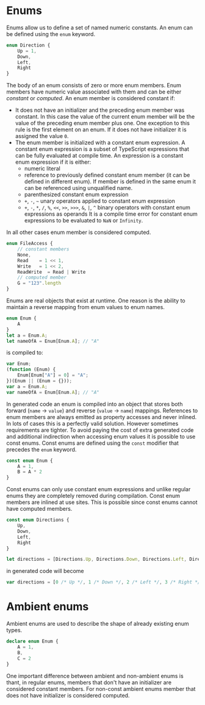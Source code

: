 # Enums

Enums allow us to define a set of named numeric constants.
An enum can be defined using the `enum` keyword.

```ts
enum Direction {
    Up = 1,
    Down,
    Left,
    Right
}
```

The body of an enum consists of zero or more enum members.
Enum members have numeric value associated with them and can be either *constant* or *computed*.
An enum member is considered constant if:

* It does not have an initializer and the preceding enum member was constant.
    In this case the value of the current enum member will be the value of the preceding enum member plus one.
    One exception to this rule is the first element on an enum.
    If it does not have initializer it is assigned the value `0`.
* The enum member is initialized with a constant enum expression.
    A constant enum expression is a subset of TypeScript expressions that can be fully evaluated at compile time.
    An expression is a constant enum expression if it is either:
    * numeric literal
    * reference to previously defined constant enum member (it can be defined in different enum).
        If member is defined in the same enum it can be referenced using unqualified name.
    * parenthesized constant enum expression
    * `+`, `-`, `~` unary operators applied to constant enum expression
    * `+`, `-`, `*`, `/`, `%`, `<<`, `>>`, `>>>`, `&`, `|`, `^` binary operators with constant enum expressions as operands
    It is a compile time error for constant enum expressions to be evaluated to `NaN` or `Infinity`.

In all other cases enum member is considered computed.

```ts
enum FileAccess {
    // constant members
    None,
    Read    = 1 << 1,
    Write   = 1 << 2,
    ReadWrite  = Read | Write
    // computed member
    G = "123".length
}
```

Enums are real objects that exist at runtime.
One reason is the ability to maintain a reverse mapping from enum values to enum names.

```ts
enum Enum {
    A
}
let a = Enum.A;
let nameOfA = Enum[Enum.A]; // "A"
```

is compiled to:

```js
var Enum;
(function (Enum) {
    Enum[Enum["A"] = 0] = "A";
})(Enum || (Enum = {}));
var a = Enum.A;
var nameOfA = Enum[Enum.A]; // "A"
```

In generated code an enum is compiled into an object that stores both forward (`name` -> `value`) and reverse (`value` -> `name`) mappings.
References to enum members are always emitted as property accesses and never inlined.
In lots of cases this is a perfectly valid solution.
However sometimes requirements are tighter.
To avoid paying the cost of extra generated code and additional indirection when accessing enum values it is possible to use const enums.
Const enums are defined using the `const` modifier that precedes the `enum` keyword.

```ts
const enum Enum {
    A = 1,
    B = A * 2
}
```

Const enums can only use constant enum expressions and unlike regular enums they are completely removed during compilation.
Const enum members are inlined at use sites.
This is possible since const enums cannot have computed members.

```ts
const enum Directions {
    Up,
    Down,
    Left,
    Right
}

let directions = [Directions.Up, Directions.Down, Directions.Left, Directions.Right]
```

in generated code will become

```js
var directions = [0 /* Up */, 1 /* Down */, 2 /* Left */, 3 /* Right */];
```

# Ambient enums

Ambient enums are used to describe the shape of already existing enum types.

```ts
declare enum Enum {
    A = 1,
    B,
    C = 2
}
```

One important difference between ambient and non-ambient enums is thant, in regular enums, members that don't have an initializer are considered constant members.
For non-const ambient enums member that does not have initializer is considered computed.
